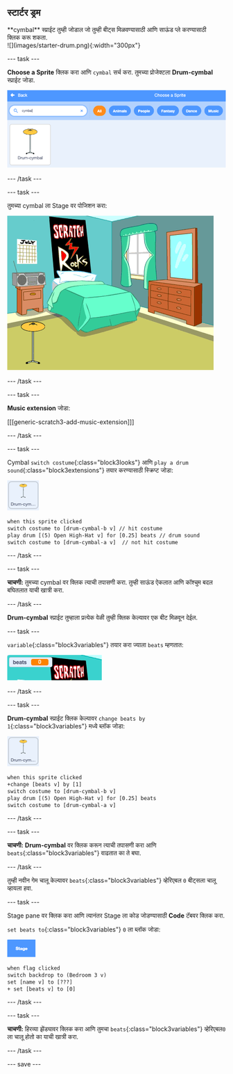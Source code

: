 ## स्टार्टर ड्रम

<div style="display: flex; flex-wrap: wrap">
<div style="flex-basis: 200px; flex-grow: 1; margin-right: 15px;">
**cymbal** स्प्राईट तुम्ही जोडाल जो तुम्ही बीट्स मिळवण्यासाठी आणि साऊंड प्ले करण्यासाठी क्लिक करू शकता.
</div>
<div>
![](images/starter-drum.png){:width="300px"}
</div>
</div>

--- task ---

**Choose a Sprite** क्लिक करा आणि `cymbal` सर्च करा. तुमच्या प्रोजेक्टला **Drum-cymbal** स्प्राईट जोडा.

![](images/cymbal-gallery.png)

--- /task ---

--- task ---

तुमच्या cymbal ला Stage वर पोजिशन करा:

![](images/cymbal-stage.png)

--- /task ---

--- task ---

**Music extension** जोडा:

[[[generic-scratch3-add-music-extension]]]

--- /task ---

--- task ---

Cymbal `switch costume`{:class="block3looks"} आणि `play a drum sound`{:class="block3extensions"} तयार करण्यासाठी स्क्रिप्ट जोडा:

![](images/cymbal-icon.png)

```blocks3
when this sprite clicked
switch costume to [drum-cymbal-b v] // hit costume
play drum [(5) Open High-Hat v] for [0.25] beats // drum sound
switch costume to [drum-cymbal-a v]  // not hit costume
```

--- /task ---

--- task ---

**चाचणी:** तुमच्या cymbal वर क्लिक त्याची तपासणी करा. तुम्ही साऊंड ऐकलात आणि कॉश्चुम बदल बघितलात याची खात्री करा.

--- /task ---

**Drum-cymbal** स्प्राईट तुम्हाला प्रत्येक वेळी तुम्ही क्लिक केल्यावर एक बीट मिळवून देईल.

--- task ---

`variable`{:class="block3variables"} तयार करा ज्याला `beats` म्हणतात:

![](images/beats-variable.png)

--- /task ---

--- task ---

**Drum-cymbal** स्प्राईट क्लिक केल्यावर `change beats by 1`{:class="block3variables"} मध्ये ब्लॉक जोडा:

![](images/cymbal-icon.png)

```blocks3
when this sprite clicked
+change [beats v] by [1]
switch costume to [drum-cymbal-b v]
play drum [(5) Open High-Hat v] for [0.25] beats 
switch costume to [drum-cymbal-a v]
```

--- /task ---

--- task ---

**चाचणी:** **Drum-cymbal** वर क्लिक करून त्याची तपासणी करा आणि `beats`{:class="block3variables"} वाढतात का ते बघा.

--- /task ---

तुम्ही नवीन गेम चालू केल्यावर `beats`{:class="block3variables"} व्हेरिएबल `0` बीट्सला चालू व्हायला हवा.

--- task ---

Stage pane वर क्लिक करा आणि त्यानंतर Stage ला कोड जोडण्यासाठी **Code** टॅबवर क्लिक करा.

`set beats to`{:class="block3variables"} `0` ला ब्लॉक जोडा:

![](images/stage-icon.png)

```blocks3
when flag clicked
switch backdrop to (Bedroom 3 v) 
set [name v] to [???] 
+ set [beats v] to [0]
```
--- /task ---

--- task ---

**चाचणी:** हिरव्या झेंड्यावर क्लिक करा आणि तुमचा `beats`{:class="block3variables"} व्हेरिएबल`0` ला चालू होतो का याची खात्री करा.

--- /task ---

--- save ---
